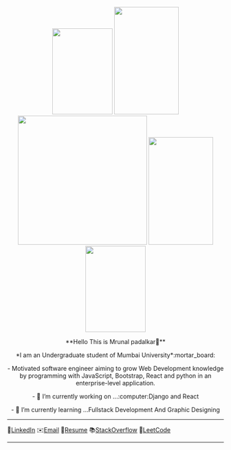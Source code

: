  
 <p align="center">
 <img src="https://user-images.githubusercontent.com/60320511/91316512-85add100-e7d6-11ea-804b-e09b57d90f87.jpg" height=200 width=140/>
 <img src="https://user-images.githubusercontent.com/60320511/91316679-bbeb5080-e7d6-11ea-99e7-7919cf49c25d.jpg" height=250 width=150/>
  <img src="https://user-images.githubusercontent.com/60320511/91309243-f997ab80-e7cd-11ea-9114-897bf83edd4d.gif" height=300 />
 <img src="https://user-images.githubusercontent.com/60320511/91317020-2603f580-e7d7-11ea-870c-fe98bb162dca.jpg" height=250 width=150/>
 <img src="https://user-images.githubusercontent.com/60320511/91316890-fbb23800-e7d6-11ea-9b1d-da038faf2e35.jpg" height=200 width=140/>
</p>
  
 <p align="center">
 **Hello This is Mrunal padalkar👋**
 </p>
 <p align="center">
 *I am an Undergraduate student of Mumbai University*:mortar_board:
 </p>
 <p align="center">
- Motivated software engineer aiming to grow Web Development knowledge by programming with JavaScript, Bootstrap, React and python in an enterprise-level application.
 </p>
  <p align="center">
- 🔭 I’m currently working on ...:computer:Django and React
 </p>
  <p align="center">
- 🌱 I’m currently learning ...Fullstack Development And Graphic Designing
 </p><hr />
 
 :speech_balloon:[LinkedIn](https://www.linkedin.com/in/mrunal-padalkar-b64a3b19b/)  :envelope:[Email](mrunalvilas@gmail.com)   :page_with_curl:[Resume](https://mrunalvilas.github.io/) :books:[StackOverflow](https://stackoverflow.com/users/13986698/mrunal-padalkar) :name_badge:[LeetCode](https://leetcode.com/mrunalpadalkar/)

<hr />
